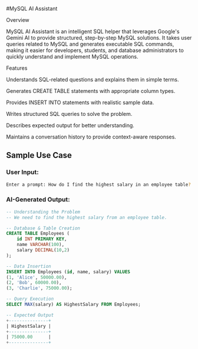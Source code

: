 #MySQL AI Assistant

Overview

MySQL AI Assistant is an intelligent SQL helper that leverages Google's Gemini AI to provide structured, step-by-step MySQL solutions. It takes user queries related to MySQL and generates executable SQL commands, making it easier for developers, students, and database administrators to quickly understand and implement MySQL operations.

Features

Understands SQL-related questions and explains them in simple terms.

Generates CREATE TABLE statements with appropriate column types.

Provides INSERT INTO statements with realistic sample data.

Writes structured SQL queries to solve the problem.

Describes expected output for better understanding.

Maintains a conversation history to provide context-aware responses.

## Sample Use Case
### **User Input:**
```sh
Enter a prompt: How do I find the highest salary in an employee table?
```

### **AI-Generated Output:**
```sql
-- Understanding the Problem
-- We need to find the highest salary from an employee table.

-- Database & Table Creation
CREATE TABLE Employees (
    id INT PRIMARY KEY,
    name VARCHAR(100),
    salary DECIMAL(10,2)
);

-- Data Insertion
INSERT INTO Employees (id, name, salary) VALUES
(1, 'Alice', 50000.00),
(2, 'Bob', 60000.00),
(3, 'Charlie', 75000.00);

-- Query Execution
SELECT MAX(salary) AS HighestSalary FROM Employees;

-- Expected Output
+---------------+
| HighestSalary |
+---------------+
| 75000.00      |
+---------------+
```

